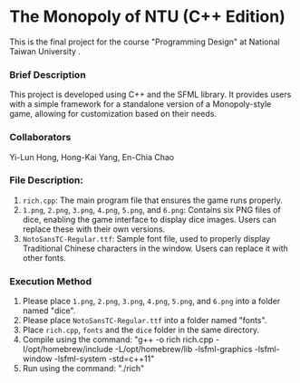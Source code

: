 # The Monopoly of NTU (C++ Edition)
This is the final project for the course "Programming Design" at National Taiwan University .

### Brief Description
This project is developed using C++ and the SFML library. It provides users with a simple framework for a standalone version of a Monopoly-style game, allowing for customization based on their needs.

### Collaborators
Yi-Lun Hong, Hong-Kai Yang, En-Chia Chao

### File Description: 
1. `rich.cpp`: The main program file that ensures the game runs properly.
2. `1.png`, `2.png`, `3.png`, `4.png`, `5.png`, and `6.png`: Contains six PNG files of dice, enabling the game interface to display dice images. Users can replace these with their own versions.
3. `NotoSansTC-Regular.ttf`: Sample font file, used to properly display Traditional Chinese characters in the window. Users can replace it with other fonts.

### Execution Method
1. Please place `1.png`, `2.png`, `3.png`, `4.png`, `5.png`, and `6.png` into a folder named "dice".
2. Please place `NotoSansTC-Regular.ttf` into a folder named "fonts".
3. Place `rich.cpp`, `fonts` and the `dice` folder in the same directory.  
4. Compile using the command: "g++ -o rich rich.cpp -I/opt/homebrew/include -L/opt/homebrew/lib -lsfml-graphics -lsfml-window -lsfml-system -std=c++11"
5. Run using the command: "./rich"
